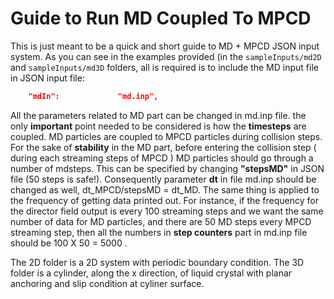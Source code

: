 # Guide to Run MD Coupled To MPCD
This is just meant to be a quick and short guide to MD + MPCD JSON input system.
As you can see in the examples provided (in the `sampleInputs/md2D` and `sampleInputs/md3D` folders, all is required is to include the MD input file in JSON input file:
```json
    "mdIn":             "md.inp",
```
All the parameters related to MD part can be changed in md.inp file. the only **important** point needed to be considered is how the **timesteps** are coupled.
MD particles are coupled to MPCD particles during collision steps. For the sake of **stability** in the MD part, before entering the collision step ( during each streaming steps of MPCD ) MD particles should go through a number of mdsteps. This can be specified by changing **"stepsMD"** in JSON file (50 steps is safe!). Consequently parameter **dt** in file md.inp should be changed as well, dt_MPCD/stepsMD = dt_MD.
The same thing is applied to the frequency of getting data printed out. For instance, if the frequency for the director field output is every 100 streaming steps and we want the same number of data for MD particles, and there are 50 MD steps every MPCD streaming step, then all the numbers in **step counters** part in md.inp file should be 100 X 50 = 5000 . 

The 2D folder is a 2D system with periodic boundary condition. The 3D folder is a cylinder, along the x direction, of liquid crystal with planar anchoring and slip condition at cyliner surface.
